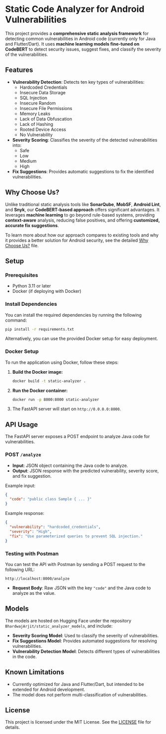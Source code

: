 # Static Code Analyzer for Android Vulnerabilities

This project provides a **comprehensive static analysis framework** for detecting common vulnerabilities in Android code (currently only for Java and Flutter/Dart). It uses **machine learning models fine-tuned on CodeBERT** to detect security issues, suggest fixes, and classify the severity of the vulnerabilities.

## Features

- **Vulnerability Detection**: Detects ten key types of vulnerabilities:
  - Hardcoded Credentials
  - Insecure Data Storage
  - SQL Injection
  - Insecure Random
  - Insecure File Permissions
  - Memory Leaks
  - Lack of Data Obfuscation
  - Lack of Hashing
  - Rooted Device Access
  - No Vulnerability
- **Severity Scoring**: Classifies the severity of the detected vulnerabilities into:
  - Safe
  - Low
  - Medium
  - High
- **Fix Suggestions**: Provides automatic suggestions to fix the identified vulnerabilities.

## Why Choose Us?

Unlike traditional static analysis tools like **SonarQube**, **MobSF**, **Android Lint**, and **Snyk**, our **CodeBERT-based approach** offers significant advantages. It leverages **machine learning** to go beyond rule-based systems, providing **context-aware** analysis, reducing false positives, and offering **customized, accurate fix suggestions**. 

To learn more about how our approach compares to existing tools and why it provides a better solution for Android security, see the detailed [Why Choose Us?](why_choose_us.md) file.

## Setup

### Prerequisites

- Python 3.11 or later
- Docker (if deploying with Docker)

### Install Dependencies

You can install the required dependencies by running the following command:

```bash
pip install -r requirements.txt
```

Alternatively, you can use the provided Docker setup for easy deployment.

### Docker Setup

To run the application using Docker, follow these steps:

1. **Build the Docker image:**

   ```bash
   docker build -t static-analyzer .
   ```

2. **Run the Docker container:**

   ```bash
   docker run -p 8000:8000 static-analyzer
   ```

3. The FastAPI server will start on `http://0.0.0.0:8000`.

## API Usage

The FastAPI server exposes a POST endpoint to analyze Java code for vulnerabilities.

### POST `/analyze`

- **Input**: JSON object containing the Java code to analyze.
- **Output**: JSON response with the predicted vulnerability, severity score, and fix suggestion.

Example input:

```json
{
  "code": "public class Sample { ... }"
}
```

Example response:

```json
{
  "vulnerability": "hardcoded_credentials",
  "severity": "High",
  "fix": "Use parameterized queries to prevent SQL injection."
}
```

### Testing with Postman

You can test the API with Postman by sending a POST request to the following URL:

```
http://localhost:8000/analyze
```

- **Request Body**: Raw JSON with the key `"code"` and the Java code to analyze as the value.

## Models

The models are hosted on Hugging Face under the repository `BhardwajArjit/static_analyzer_models`, and include:

- **Severity Scoring Model**: Used to classify the severity of vulnerabilities.
- **Fix Suggestions Model**: Provides automated suggestions for resolving vulnerabilities.
- **Vulnerability Detection Model**: Detects different types of vulnerabilities in the code.

## Known Limitations

- Currently optimized for Java and Flutter/Dart, but intended to be extended for Android development.
- The model does not perform multi-classification of vulnerabilities.
  
## License

This project is licensed under the MIT License. See the [LICENSE](LICENSE) file for details.
